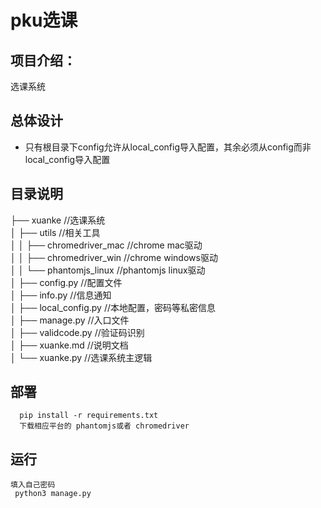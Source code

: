 # pku选课

## 项目介绍：
选课系统

## 总体设计
- 只有根目录下config允许从local_config导入配置，其余必须从config而非local_config导入配置 

##  目录说明    
├── xuanke //选课系统       
│   ├── utils  //相关工具     
│   │   ├── chromedriver_mac //chrome mac驱动            
│   │   ├── chromedriver_win //chrome windows驱动            
│   │   └── phantomjs_linux //phantomjs linux驱动           
│   ├── config.py  //配置文件  
│   ├── info.py  //信息通知    
│   ├── local_config.py  //本地配置，密码等私密信息    
│   ├── manage.py  //入口文件   
│   ├── validcode.py  //验证码识别   
│   ├── xuanke.md  //说明文档  
│   └── xuanke.py  //选课系统主逻辑 


## 部署
      pip install -r requirements.txt
      下载相应平台的 phantomjs或者 chromedriver

## 运行
    填入自己密码
     python3 manage.py

